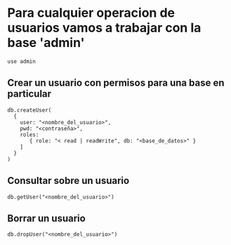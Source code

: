 # Para cualquier operacion de usuarios vamos a trabajar con la base 'admin'
    use admin

## Crear un usuario con permisos para una base en particular
    db.createUser(
      {
        user: "<nombre_del_usuario>",
        pwd: "<contraseña>",
        roles:
           { role: "< read | readWrite", db: "<base_de_datos>" }
        ]
      }
    )

## Consultar sobre un usuario
    db.getUser("<nombre_del_usuario>")
    
## Borrar un usuario
    db.dropUser("<nombre_del_usuario>")
